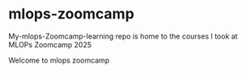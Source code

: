 # mlops-zoomcamp
My-mlops-Zoomcamp-learning repo is home to the courses I took at MLOPs Zoomcamp 2025

Welcome to mlops zoomcamp
